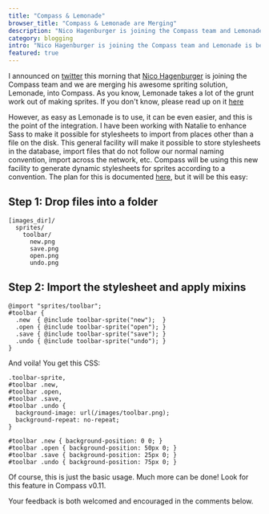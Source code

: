```yaml
---
title: "Compass & Lemonade"
browser_title: "Compass & Lemonade are Merging"
description: "Nico Hagenburger is joining the Compass team and Lemonade is becoming part of Compass."
category: blogging
intro: "Nico Hagenburger is joining the Compass team and Lemonade is becoming part of Compass."
featured: true
---
```

I announced on [twitter][tweet] this morning that [Nico Hagenburger][nico]
is joining the Compass team and we are merging his awesome spriting
solution, Lemonade, into Compass. As you know, Lemonade takes a lot of the
grunt work out of making sprites. If you don't know, please read up on it
[here][lemonade]

However, as easy as Lemonade is to use, it can be even easier, and this is
the point of the integration. I have been working with Natalie to enhance
Sass to make it possible for stylesheets to import from places other than
a file on the disk. This general facility will make it possible to store
stylesheets in the database, import files that do not follow our normal
naming convention, import across the network, etc. Compass will be using
this new facility to generate dynamic stylesheets for sprites according
to a convention. The plan for this is documented [here][plan], but it will
be this easy:

## Step 1: Drop files into a folder

    [images_dir]/
      sprites/
        toolbar/
          new.png
          save.png
          open.png
          undo.png

## Step 2: Import the stylesheet and apply mixins

    @import "sprites/toolbar";
    #toolbar {
      .new  { @include toolbar-sprite("new");  }
      .open { @include toolbar-sprite("open"); }
      .save { @include toolbar-sprite("save"); }
      .undo { @include toolbar-sprite("undo"); }
    }

And voila! You get this CSS:

    .toolbar-sprite,
    #toolbar .new,
    #toolbar .open,
    #toolbar .save,
    #toolbar .undo {
      background-image: url(/images/toolbar.png);
      background-repeat: no-repeat;
    }
    
    #toolbar .new { background-position: 0 0; }
    #toolbar .open { background-position: 50px 0; }
    #toolbar .save { background-position: 25px 0; }
    #toolbar .undo { background-position: 75px 0; }

Of course, this is just the basic usage. Much more can be done! Look for this
feature in Compass v0.11.

Your feedback is both welcomed and encouraged in the comments below.

[tweet]: https://twitter.com/chriseppstein/status/24215478512
[nico]: http://www.hagenburger.net/
[lemonade]: http://www.hagenburger.net/BLOG/Lemonade-CSS-Sprites-for-Sass-Compass.html
[plan]: https://gist.github.com/ff0a3b80901bb0557f6e
